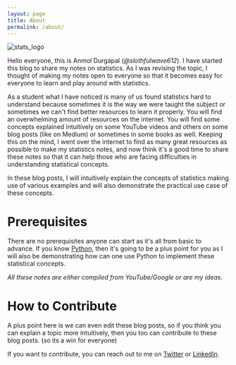 ```yaml
---
layout: page
title: About
permalink: /about/
---
```


![stats_logo](https://user-images.githubusercontent.com/33928040/102067816-a64f7480-3e21-11eb-820d-d1dcbf875a4b.jpg)

Hello everyone, this is Anmol Durgapal (*@slothfulwave612*). I have started this blog to share my notes on statistics. As I was revising the topic, I thought of making my notes open to everyone so that it becomes easy for everyone to learn and play around with statistics.

As a student what I have noticed is many of us found statistics hard to understand because sometimes it is the way we were taught the subject or sometimes we can't find better resources to learn it properly. You will find an overwhelming amount of resources on the internet. You will find some concepts explained intuitively on some YouTube videos and others on some blog posts (like on Medium) or sometimes in some books as well.  Keeping this on the mind, I went over the internet to find as many great resources as possible to make my statistics notes, and now think it's a good time to share these notes so that it can help those who are facing difficulties in understanding statistical concepts. 

In these blog posts, I will intuitively explain the concepts of statistics making use of various examples and will also demonstrate the practical use case of these concepts. 

# Prerequisites 

There are no prerequisites anyone can start as it's all from basic to advance. If you know [Python](https://en.wikipedia.org/wiki/Python_(programming_language)), then it's going to be a plus point for you as I will also be demonstrating how can one use Python to implement these statistical concepts.

*All these notes are either compiled from YouTube/Google or are my ideas.*

# How to Contribute

A plus point here is we can even edit these blog posts, so if you think you can explain a topic more intuitively, then you too can contribute to these blog posts. (so its a win for everyone)

If you want to contribute, you can reach out to me on [Twitter](https://twitter.com/slothfulwave612) or [LinkedIn](https://www.linkedin.com/in/anmol-durgapal).


[^1]:This website is powered by **[fastpages](https://github.com/fastai/fastpages)**.
